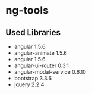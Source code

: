 # ng-tools
<h2>Used Libraries</h2>
<ul>
  <li>angular 1.5.6</li>
  <li>angular-animate 1.5.6</li>
  <li>angular 1.5.6</li>
  <li>angular-ui-router 0.3.1</li>
  <li>angular-modal-service 0.6.10</li>
  <li>bootstrap 3.3.6</li>
  <li>jquery 2.2.4</li>
</ul>

